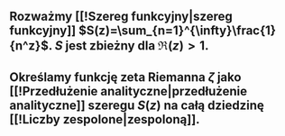 ## Rozważmy [[!Szereg funkcyjny|szereg funkcyjny]] $S(z)=\sum_{n=1}^{\infty}\frac{1}{n^z}$. $S$ jest zbieżny dla $\Re(z)>1$.
## Określamy funkcję zeta Riemanna $\zeta$ jako [[!Przedłużenie analityczne|przedłużenie analityczne]] szeregu $S(z)$ na całą dziedzinę [[!Liczby zespolone|zespoloną]].
